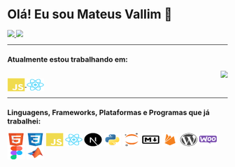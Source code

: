 # Olá! Eu sou Mateus Vallim 👋

<div>
  <a href="https://github.com/vallimmateus">
    <img height="150em" src="https://github-readme-stats.vercel.app/api?username=vallimmateus&hide=stars,issues&include_all_commits=true&count_private=true&show_icons=true&icon_color=58A6FF&title_color=C9D1D9&text_color=8B949E&bg_color=0D111700&border_color=30363D&locale=pt-br&border_radius=6" />
    <img height="150em" src="https://github-readme-stats.vercel.app/api/top-langs/?username=vallimmateus&layout=compact&title_color=C9D1D9&text_color=8B949E&bg_color=0D111700&border_color=30363D&locale=pt-br&border_radius=6" />
  </a>
</div>

----
### Atualmente estou trabalhando em:

<a href="https://github.com/vallimmateus/Bigu">
  <img src="https://github-readme-stats.vercel.app/api/pin/?username=vallimmateus&repo=Bigu&title_color=C9D1D9&text_color=8B949E&bg_color=0D111700&border_color=30363D&locale=pt-br&border_radius=6" style="float: right" />
<div>
  <br>
  <img align="center" alt="Js" height="30" width="40" src="https://raw.githubusercontent.com/devicons/devicon/master/icons/javascript/javascript-plain.svg">
  <img align="center" alt="React" height="30" width="40" src="https://raw.githubusercontent.com/devicons/devicon/master/icons/react/react-original.svg">
</div>
</a>

----
### Linguagens, Frameworks, Plataformas e Programas que já trabalhei:

<div>
  <img align="center" alt="HTML" height="30" width="40" src="https://raw.githubusercontent.com/devicons/devicon/master/icons/html5/html5-original.svg">
  <img align="center" alt="CSS" height="30" width="40" src="https://raw.githubusercontent.com/devicons/devicon/master/icons/css3/css3-original.svg">
  <img align="center" alt="Js" height="30" width="40" src="https://raw.githubusercontent.com/devicons/devicon/master/icons/javascript/javascript-plain.svg">
  <img align="center" alt="React" height="30" width="40" src="https://raw.githubusercontent.com/devicons/devicon/master/icons/react/react-original.svg">
  <img align="center" alt="NextJS" height="30" width="40" src="https://raw.githubusercontent.com/devicons/devicon/master/icons/nextjs/nextjs-original.svg">
  <img align="center" alt="Python" height="30" width="40" src="https://raw.githubusercontent.com/devicons/devicon/master/icons/python/python-original.svg">
  <img align="center" alt="Jupyter" height="30" width="40" src="https://raw.githubusercontent.com/devicons/devicon/master/icons/jupyter/jupyter-original.svg">
  <img align="center" alt="Markdown" height="30" width="40" src="https://raw.githubusercontent.com/devicons/devicon/master/icons/markdown/markdown-original.svg">
  <img align="center" alt="Firebase" height="30" width="40" src="https://raw.githubusercontent.com/devicons/devicon/master/icons/firebase/firebase-plain.svg">
  <img align="center" alt="WordPress" height="30" width="40" src="https://raw.githubusercontent.com/devicons/devicon/master/icons/wordpress/wordpress-plain.svg">
  <img align="center" alt="WooCommerce" height="30" width="40" src="https://raw.githubusercontent.com/devicons/devicon/master/icons/woocommerce/woocommerce-original.svg">
  <img align="center" alt="Figma" height="30" width="40" src="https://raw.githubusercontent.com/devicons/devicon/master/icons/figma/figma-original.svg">
  <img align="center" alt="Matlab" height="30" width="40" src="https://raw.githubusercontent.com/devicons/devicon/master/icons/matlab/matlab-original.svg">
</div>

<!--
**vallimmateus/vallimmateus** is a ✨ _special_ ✨ repository because its `README.md` (this file) appears on your GitHub profile.

Here are some ideas to get you started:

- 🔭 I’m currently working on ...
- 🌱 I’m currently learning ...
- 👯 I’m looking to collaborate on ...
- 🤔 I’m looking for help with ...
- 💬 Ask me about ...
- 📫 How to reach me: ...
- 😄 Pronouns: ...
- ⚡ Fun fact: ...
-->
